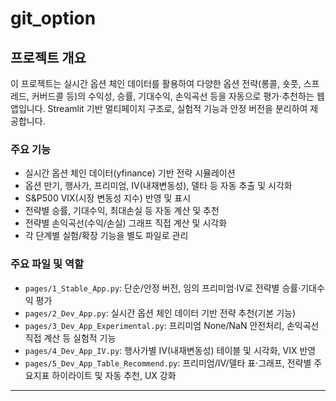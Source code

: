 # git_option

## 프로젝트 개요

이 프로젝트는 실시간 옵션 체인 데이터를 활용하여 다양한 옵션 전략(롱콜, 숏풋, 스프레드, 커버드콜 등)의 수익성, 승률, 기대수익, 손익곡선 등을 자동으로 평가·추천하는 웹앱입니다. Streamlit 기반 멀티페이지 구조로, 실험적 기능과 안정 버전을 분리하여 제공합니다.

### 주요 기능
- 실시간 옵션 체인 데이터(yfinance) 기반 전략 시뮬레이션
- 옵션 만기, 행사가, 프리미엄, IV(내재변동성), 델타 등 자동 추출 및 시각화
- S&P500 VIX(시장 변동성 지수) 반영 및 표시
- 전략별 승률, 기대수익, 최대손실 등 자동 계산 및 추천
- 전략별 손익곡선(수익/손실) 그래프 직접 계산 및 시각화
- 각 단계별 실험/확장 기능을 별도 파일로 관리

### 주요 파일 및 역할
- `pages/1_Stable_App.py`: 단순/안정 버전, 임의 프리미엄·IV로 전략별 승률·기대수익 평가
- `pages/2_Dev_App.py`: 실시간 옵션 체인 데이터 기반 전략 추천(기본 기능)
- `pages/3_Dev_App_Experimental.py`: 프리미엄 None/NaN 안전처리, 손익곡선 직접 계산 등 실험적 기능
- `pages/4_Dev_App_IV.py`: 행사가별 IV(내재변동성) 테이블 및 시각화, VIX 반영
- `pages/5_Dev_App_Table_Recommend.py`: 프리미엄/IV/델타 표·그래프, 전략별 주요지표 하이라이트 및 자동 추천, UX 강화

---